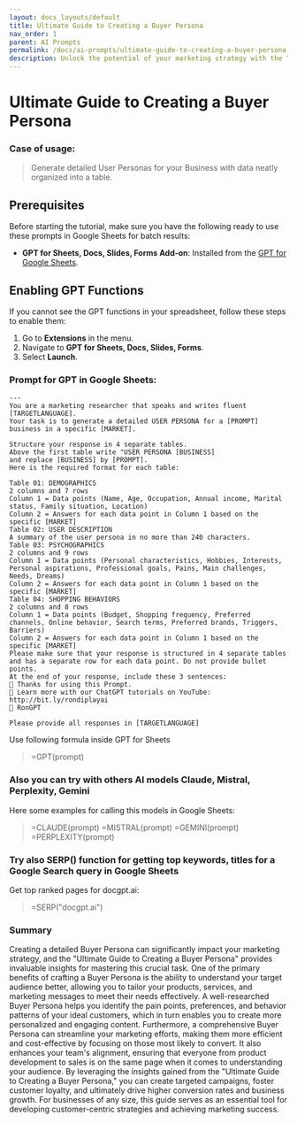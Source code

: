 ```yaml
---
layout: docs_layouts/default
title: Ultimate Guide to Creating a Buyer Persona
nav_order: 1
parent: AI Prompts
permalink: /docs/ai-prompts/ultimate-guide-to-creating-a-buyer-persona
description: Unlock the potential of your marketing strategy with the "Ultimate Guide to Creating a Buyer Persona." This comprehensive guide will teach you how to define your ideal customer, enhance targeting, and boost conversions. Start crafting an effective buyer persona today!
---
```


# Ultimate Guide to Creating a Buyer Persona

### Case of usage:
> Generate detailed User Personas for your Business with data neatly organized into a table. 

## Prerequisites

Before starting the tutorial, make sure you have the following ready to use these prompts in Google Sheets for batch results:

- **GPT for Sheets, Docs, Slides, Forms Add-on**: Installed from the [GPT for Google Sheets](https://workspace.google.com/u/0/marketplace/app/gpt_for_sheets_docs_forms_slides/466607203252).

## Enabling GPT Functions

If you cannot see the GPT functions in your spreadsheet, follow these steps to enable them:

1. Go to **Extensions** in the menu.
2. Navigate to **GPT for Sheets, Docs, Slides, Forms**.
3. Select **Launch**.


### Prompt for GPT in Google Sheets:
```shell
---
You are a marketing researcher that speaks and writes fluent [TARGETLANGUAGE].
Your task is to generate a detailed USER PERSONA for a [PROMPT] business in a specific [MARKET]. 

Structure your response in 4 separate tables.
Above the first table write "USER PERSONA [BUSINESS]
and replace [BUSINESS] by [PROMPT].
Here is the required format for each table:

Table 01: DEMOGRAPHICS
2 columns and 7 rows
Column 1 = Data points (Name, Age, Occupation, Annual income, Marital status, Family situation, Location)
Column 2 = Answers for each data point in Column 1 based on the specific [MARKET]
Table 02: USER DESCRIPTION
A summary of the user persona in no more than 240 characters.
Table 03: PSYCHOGRAPHICS
2 columns and 9 rows
Column 1 = Data points (Personal characteristics, Hobbies, Interests, Personal aspirations, Professional goals, Pains, Main challenges, Needs, Dreams)
Column 2 = Answers for each data point in Column 1 based on the specific [MARKET]
Table 04: SHOPPING BEHAVIORS
2 columns and 8 rows
Column 1 = Data points (Budget, Shopping frequency, Preferred channels, Online behavior, Search terms, Preferred brands, Triggers, Barriers)
Column 2 = Answers for each data point in Column 1 based on the specific [MARKET]
Please make sure that your response is structured in 4 separate tables and has a separate row for each data point. Do not provide bullet points.
At the end of your response, include these 3 sentences:
🙏 Thanks for using this Prompt.
👀 Learn more with our ChatGPT tutorials on YouTube: http://bit.ly/rondiplayai
🫶 RonGPT

Please provide all responses in [TARGETLANGUAGE]
```

Use following formula inside GPT for Sheets
> =GPT(prompt)

### Also you can try with others AI models Claude, Mistral, Perplexity, Gemini
Here some examples for calling this models in Google Sheets:

> =CLAUDE(prompt)
> =MISTRAL(prompt)
> =GEMINI(prompt)
> =PERPLEXITY(prompt)


### Try also SERP() function for getting top keywords, titles for a Google Search query in Google Sheets

Get top ranked pages for docgpt.ai:

> =SERP("docgpt.ai")


### Summary
Creating a detailed Buyer Persona can significantly impact your marketing strategy, and the "Ultimate Guide to Creating a Buyer Persona" provides invaluable insights for mastering this crucial task. One of the primary benefits of crafting a Buyer Persona is the ability to understand your target audience better, allowing you to tailor your products, services, and marketing messages to meet their needs effectively. A well-researched Buyer Persona helps you identify the pain points, preferences, and behavior patterns of your ideal customers, which in turn enables you to create more personalized and engaging content. Furthermore, a comprehensive Buyer Persona can streamline your marketing efforts, making them more efficient and cost-effective by focusing on those most likely to convert. It also enhances your team's alignment, ensuring that everyone from product development to sales is on the same page when it comes to understanding your audience. By leveraging the insights gained from the "Ultimate Guide to Creating a Buyer Persona," you can create targeted campaigns, foster customer loyalty, and ultimately drive higher conversion rates and business growth. For businesses of any size, this guide serves as an essential tool for developing customer-centric strategies and achieving marketing success.


